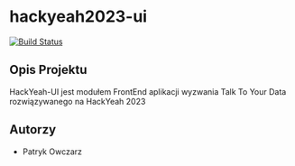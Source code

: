 # hackyeah2023-ui
[![Build Status](https://dev.azure.com/pexo/PJATK-DSD-HackYeah2023/_apis/build/status%2FDocker%20Build%20%5BUI%5D?branchName=main)](https://dev.azure.com/pexo/PJATK-DSD-HackYeah2023/_build/latest?definitionId=7&branchName=main)

## Opis Projektu
HackYeah-UI jest modułem FrontEnd aplikacji wyzwania Talk To Your Data rozwiązywanego na HackYeah 2023

## Autorzy
- Patryk Owczarz